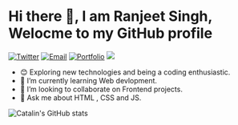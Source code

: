 # Hi there 👋, I am Ranjeet Singh, Welocme to my GitHub profile

<a href="https://twitter.com/Ranjeet20790022"><img alt="Twitter" src="https://img.shields.io/badge/Twitter-Ranjeet%20Singh-red?style=flat-square&logo=twitter"></a>
<a href="mailto:rks772000@gmail.com"><img alt="Email" src="https://img.shields.io/badge/Email-Ranjeet%20Singh-red?style=flat-square&logo=gmail"></a>
<a href="https://ranjeet-singh.netlify.app/"><img alt="Portfolio" src="https://img.shields.io/badge/PortFoilo-Ranjeet%20Singh-red?style=flat-square&logo=Google%20Chrome"></a>
![](https://komarev.com/ghpvc/?username=jeeetch77&color=red&style=flat-square&label=Profile+Views)

- 😊 Exploring new technologies and being a coding enthusiastic.
- 🌱 I’m currently learning Web devlopment.
- 👯 I’m looking to collaborate on Frontend projects.
- 💬 Ask me about HTML , CSS and JS.

![Catalin's GitHub stats](https://github-readme-stats.vercel.app/api?username=jeetech77&theme=dark&show_icons=true)